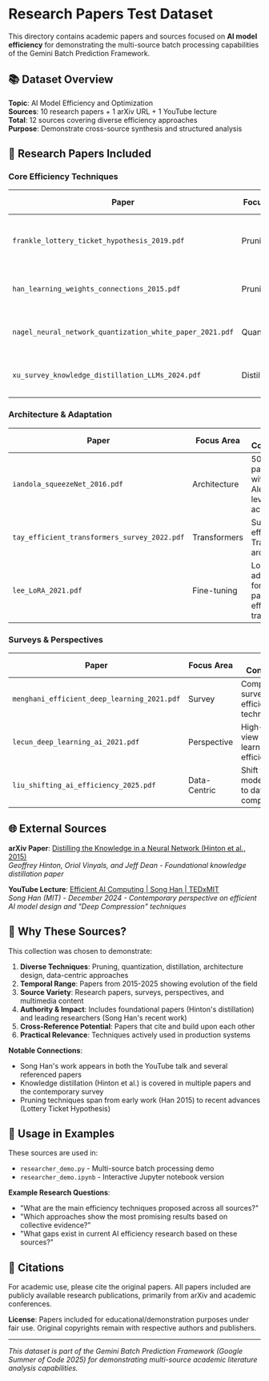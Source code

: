 # Research Papers Test Dataset

This directory contains academic papers and sources focused on **AI model efficiency** for demonstrating the multi-source batch processing capabilities of the Gemini Batch Prediction Framework.

## 📚 Dataset Overview

**Topic**: AI Model Efficiency and Optimization  
**Sources**: 10 research papers + 1 arXiv URL + 1 YouTube lecture  
**Total**: 12 sources covering diverse efficiency approaches  
**Purpose**: Demonstrate cross-source synthesis and structured analysis

## 🔬 Research Papers Included

### Core Efficiency Techniques

| Paper | Focus Area | Key Contribution |
|-------|------------|------------------|
| `frankle_lottery_ticket_hypothesis_2019.pdf` | Pruning | Sparse subnetworks can be trained from initialization |
| `han_learning_weights_connections_2015.pdf` | Pruning | Learning both weights and connections for efficiency |
| `nagel_neural_network_quantization_white_paper_2021.pdf` | Quantization | Comprehensive overview of quantization methods |
| `xu_survey_knowledge_distillation_LLMs_2024.pdf` | Distillation | Knowledge distillation for large language models |

### Architecture & Adaptation

| Paper | Focus Area | Key Contribution |
|-------|------------|------------------|
| `iandola_squeezeNet_2016.pdf` | Architecture | 50x fewer parameters with AlexNet-level accuracy |
| `tay_efficient_transformers_survey_2022.pdf` | Transformers | Survey of efficient Transformer architectures |
| `lee_LoRA_2021.pdf` | Fine-tuning | Low-rank adaptation for parameter-efficient training |

### Surveys & Perspectives

| Paper | Focus Area | Key Contribution |
|-------|------------|------------------|
| `menghani_efficient_deep_learning_2021.pdf` | Survey | Comprehensive survey of efficiency techniques |
| `lecun_deep_learning_ai_2021.pdf` | Perspective | High-level view on deep learning efficiency |
| `liu_shifting_ai_efficiency_2025.pdf` | Data-Centric | Shift from model-centric to data-centric compression |

## 🌐 External Sources

**arXiv Paper**: [Distilling the Knowledge in a Neural Network (Hinton et al., 2015)](https://arxiv.org/pdf/1503.02531)  
*Geoffrey Hinton, Oriol Vinyals, and Jeff Dean - Foundational knowledge distillation paper*

**YouTube Lecture**: [Efficient AI Computing | Song Han | TEDxMIT](https://www.youtube.com/watch?v=u1_K4UeAl-s)  
*Song Han (MIT) - December 2024 - Contemporary perspective on efficient AI model design and "Deep Compression" techniques*

## 🎯 Why These Sources?

This collection was chosen to demonstrate:

1. **Diverse Techniques**: Pruning, quantization, distillation, architecture design, data-centric approaches
2. **Temporal Range**: Papers from 2015-2025 showing evolution of the field  
3. **Source Variety**: Research papers, surveys, perspectives, and multimedia content
4. **Authority & Impact**: Includes foundational papers (Hinton's distillation) and leading researchers (Song Han's recent work)
5. **Cross-Reference Potential**: Papers that cite and build upon each other
6. **Practical Relevance**: Techniques actively used in production systems

**Notable Connections**:
- Song Han's work appears in both the YouTube talk and several referenced papers
- Knowledge distillation (Hinton et al.) is covered in multiple papers and the contemporary survey
- Pruning techniques span from early work (Han 2015) to recent advances (Lottery Ticket Hypothesis)

## 🔧 Usage in Examples

These sources are used in:
- `researcher_demo.py` - Multi-source batch processing demo
- `researcher_demo.ipynb` - Interactive Jupyter notebook version

**Example Research Questions**:
- "What are the main efficiency techniques proposed across all sources?"
- "Which approaches show the most promising results based on collective evidence?"
- "What gaps exist in current AI efficiency research based on these sources?"

## 📄 Citations

For academic use, please cite the original papers. All papers included are publicly available research publications, primarily from arXiv and academic conferences.

**License**: Papers included for educational/demonstration purposes under fair use. Original copyrights remain with respective authors and publishers.

---

*This dataset is part of the Gemini Batch Prediction Framework (Google Summer of Code 2025) for demonstrating multi-source academic literature analysis capabilities.*